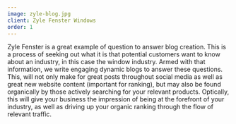 ```yaml
---
image: zyle-blog.jpg
client: Zyle Fenster Windows
order: 1
---
```

Zyle Fenster is a great example of question to answer blog creation. This is a process of seeking out what it is that potential customers want to know about an industry, in this case the window industry. Armed with that information, we write engaging dynamic blogs to answer these questions. This, will not only make for great posts throughout social media as well as great new website content (important for ranking), but may also be found organically by those actively searching for your relevant products. Optically, this will give your business the impression of being at the forefront of your industry, as well as driving up your organic ranking through the flow of relevant traffic.

